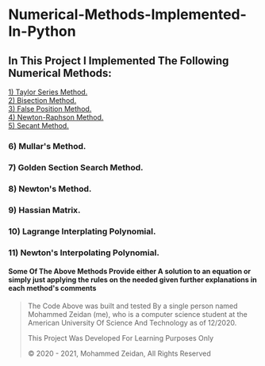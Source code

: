 # Numerical-Methods-Implemented-In-Python
## In This Project I Implemented The Following Numerical Methods:
<a href="https://github.com/Mezo0099/Numerical-Methods/blob/main/1-Taylor-Series.py" >1) Taylor Series Method. </a></br>
<a href="https://github.com/Mezo0099/Numerical-Methods/blob/main/2-Bisection-Method.py"> 2) Bisection Method. </a></br>
<a href="https://github.com/Mezo0099/Numerical-Methods/blob/main/3-False-Position-Method.py"> 3) False Position Method. </a></br>
<a href="https://github.com/Mezo0099/Numerical-Methods/blob/main/4-Newton-Raphson-Method.py"> 4) Newton-Raphson Method. </a></br>
<a href="https://github.com/Mezo0099/Numerical-Methods/blob/main/5-Secant-Method.py"> 5) Secant Method. </a></br>
### 6) Mullar's Method.
### 7) Golden Section Search Method.
### 8) Newton's Method.
### 9) Hassian Matrix.
### 10) Lagrange Interplating Polynomial.
### 11) Newton's Interpolating Polynomial.

#### Some Of The Above Methods Provide either A solution to an equation or simply just applying the rules on the needed given further explanations in each method's comments 
<blockquote>
  <p>The Code Above was built and tested By a single person named Mohammed Zeidan (me), who is a computer science student at the American University Of Science And Technology as of 12/2020. </p>
  <p>This Project Was Developed For Learning Purposes Only</p>
  <p>&copy; 2020 - 2021, Mohammed Zeidan, All Rights Reserved</p>
</blockquote>


